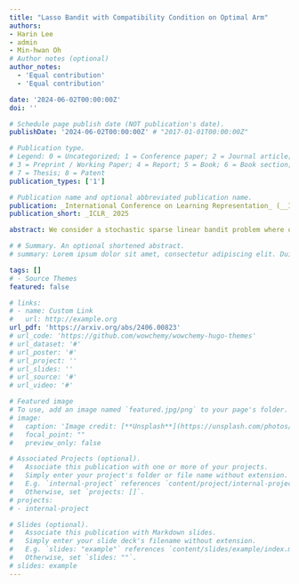 ```yaml
---
title: "Lasso Bandit with Compatibility Condition on Optimal Arm"
authors:
- Harin Lee
- admin
- Min-hwan Oh
# Author notes (optional)
author_notes:
  - 'Equal contribution'
  - 'Equal contribution'

date: '2024-06-02T00:00:00Z'
doi: ''

# Schedule page publish date (NOT publication's date).
publishDate: '2024-06-02T00:00:00Z' # "2017-01-01T00:00:00Z"

# Publication type.
# Legend: 0 = Uncategorized; 1 = Conference paper; 2 = Journal article;
# 3 = Preprint / Working Paper; 4 = Report; 5 = Book; 6 = Book section;
# 7 = Thesis; 8 = Patent
publication_types: ['1']

# Publication name and optional abbreviated publication name.
publication: _International Conference on Learning Representation_ (__ICLR__), 2025
publication_short: _ICLR_ 2025

abstract: We consider a stochastic sparse linear bandit problem where only a sparse subset of context features affects the expected reward function, i.e., the unknown reward parameter has sparse structure. In the existing Lasso bandit literature, the compatibility conditions together with additional diversity conditions on the context features are imposed to achieve regret bounds that only depend logarithmically on the ambient dimension $d$. In this paper, we demonstrate that even without the additional diversity assumptions, the compatibility condition _only on the optimal arm_ is sufficient to derive a regret bound that depends logarithmically on $d$, and our assumption is strictly weaker than those used in the lasso bandit literature under the single parameter setting. We propose an algorithm that adapts the forced-sampling technique and prove that the proposed algorithm achieves $\mathcal{O}(\text{poly}\log dT)$ regret under the margin condition. To our knowledge, the proposed algorithm requires the weakest assumptions among Lasso bandit algorithms under a single parameter setting that achieve $\mathcal{O}(\text{poly}\log dT)$ regret. Through the numerical experiments, we confirm the superior performance of our proposed algorithm.

# # Summary. An optional shortened abstract.
# summary: Lorem ipsum dolor sit amet, consectetur adipiscing elit. Duis posuere tellus ac convallis placerat. Proin tincidunt magna sed ex sollicitudin condimentum.

tags: []
# - Source Themes
featured: false

# links:
# - name: Custom Link
#   url: http://example.org
url_pdf: 'https://arxiv.org/abs/2406.00823'
# url_code: 'https://github.com/wowchemy/wowchemy-hugo-themes'
# url_dataset: '#'
# url_poster: '#'
# url_project: ''
# url_slides: ''
# url_source: '#'
# url_video: '#'

# Featured image
# To use, add an image named `featured.jpg/png` to your page's folder. 
# image:
#   caption: 'Image credit: [**Unsplash**](https://unsplash.com/photos/s9CC2SKySJM)'
#   focal_point: ""
#   preview_only: false

# Associated Projects (optional).
#   Associate this publication with one or more of your projects.
#   Simply enter your project's folder or file name without extension.
#   E.g. `internal-project` references `content/project/internal-project/index.md`.
#   Otherwise, set `projects: []`.
# projects:
# - internal-project

# Slides (optional).
#   Associate this publication with Markdown slides.
#   Simply enter your slide deck's filename without extension.
#   E.g. `slides: "example"` references `content/slides/example/index.md`.
#   Otherwise, set `slides: ""`.
# slides: example
---
```


<!-- {{% callout note %}}
Create your slides in Markdown - click the *Slides* button to check out the example.
{{% /callout %}}

Supplementary notes can be added here, including [code, math, and images](https://wowchemy.com/docs/writing-markdown-latex/). -->
